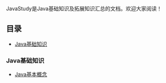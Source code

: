 JavaStudy是Java基础知识及拓展知识汇总的文档。欢迎大家阅读！

## 目录
- [Java基础知识](#java-基础知识)


### Java基础知识
* [Java基本概念](https://github.com/jontyhua/JavaStudy/blob/master/Java%E5%9F%BA%E7%A1%80%E7%9F%A5%E8%AF%86/Java%E5%9F%BA%E7%A1%80%E7%B3%BB%E5%88%97%EF%BC%88%E4%B8%80%EF%BC%89%E2%80%94%E2%80%94Java%E5%9F%BA%E6%9C%AC%E6%A6%82%E5%BF%B5.md)
